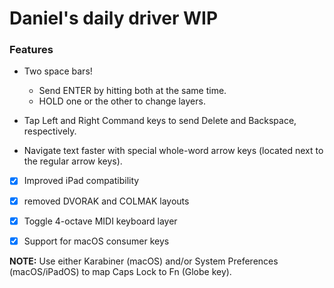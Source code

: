 # Daniel's daily driver WIP

### Features

* Two space bars!
	* Send ENTER by hitting both at the same time.
	* HOLD one or the other to change layers.

* Tap Left and Right Command keys to send Delete and Backspace, respectively.

* Navigate text faster with special whole-word arrow keys (located next to the regular arrow keys).

- [x] Improved iPad compatibility
- [x] removed DVORAK and COLMAK layouts
- [x] Toggle 4-octave MIDI keyboard layer
- [x] Support for macOS consumer keys


**NOTE:** Use either Karabiner (macOS) and/or System Preferences (macOS/iPadOS) to map Caps Lock to Fn (Globe key).

